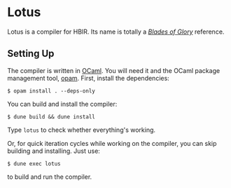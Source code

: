 Lotus
=====

Lotus is a compiler for HBIR. Its name is totally a [*Blades of Glory*][bog] reference.


Setting Up
----------

The compiler is written in [OCaml][].
You will need it and the OCaml package management tool, [opam][].
First, install the dependencies:

    $ opam install . --deps-only

You can build and install the compiler:

    $ dune build && dune install

Type `lotus` to check whether everything's working.

Or, for quick iteration cycles while working on the compiler, you can skip building and installing.
Just use:

    $ dune exec lotus

to build and run the compiler.

[bog]: https://www.imdb.com/title/tt0445934/
[opam]: https://opam.ocaml.org
[ocaml]: http://www.ocaml.org
